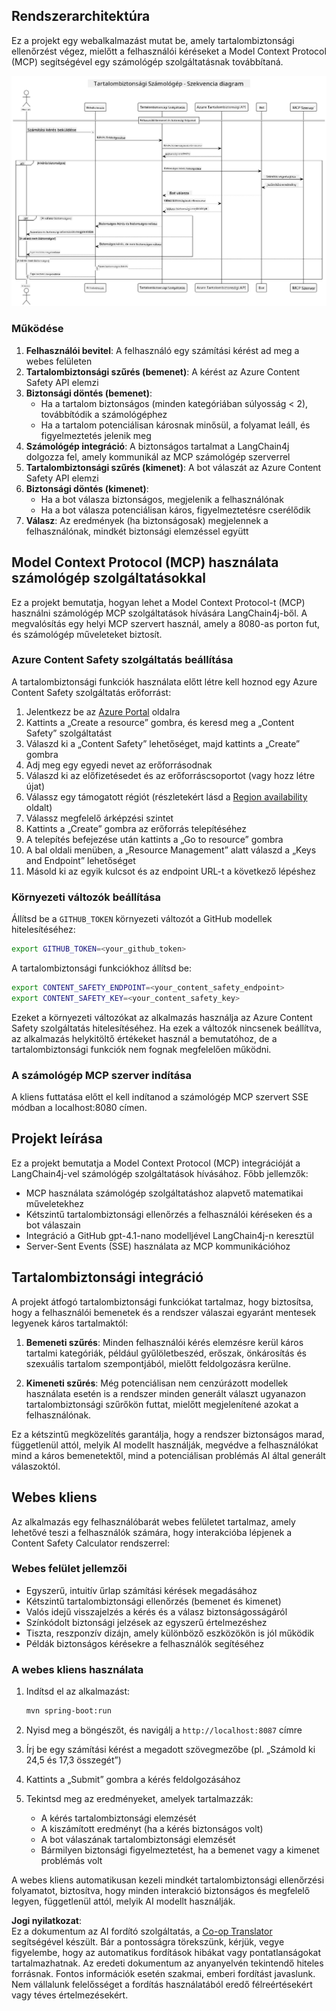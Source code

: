 <!--
CO_OP_TRANSLATOR_METADATA:
{
  "original_hash": "e5ea5e7582f70008ea9bec3b3820f20a",
  "translation_date": "2025-07-13T23:19:21+00:00",
  "source_file": "04-PracticalImplementation/samples/java/containerapp/README.md",
  "language_code": "hu"
}
-->
## Rendszerarchitektúra

Ez a projekt egy webalkalmazást mutat be, amely tartalombiztonsági ellenőrzést végez, mielőtt a felhasználói kéréseket a Model Context Protocol (MCP) segítségével egy számológép szolgáltatásnak továbbítaná.

![System Architecture Diagram](../../../../../../translated_images/plant.b079fed84e945b7c2978993a16163bb53f0517cfe3548d2e442ff40d619ba4b4.hu.png)

### Működése

1. **Felhasználói bevitel**: A felhasználó egy számítási kérést ad meg a webes felületen  
2. **Tartalombiztonsági szűrés (bemenet)**: A kérést az Azure Content Safety API elemzi  
3. **Biztonsági döntés (bemenet)**:  
   - Ha a tartalom biztonságos (minden kategóriában súlyosság < 2), továbbítódik a számológéphez  
   - Ha a tartalom potenciálisan károsnak minősül, a folyamat leáll, és figyelmeztetés jelenik meg  
4. **Számológép integráció**: A biztonságos tartalmat a LangChain4j dolgozza fel, amely kommunikál az MCP számológép szerverrel  
5. **Tartalombiztonsági szűrés (kimenet)**: A bot válaszát az Azure Content Safety API elemzi  
6. **Biztonsági döntés (kimenet)**:  
   - Ha a bot válasza biztonságos, megjelenik a felhasználónak  
   - Ha a bot válasza potenciálisan káros, figyelmeztetésre cserélődik  
7. **Válasz**: Az eredmények (ha biztonságosak) megjelennek a felhasználónak, mindkét biztonsági elemzéssel együtt

## Model Context Protocol (MCP) használata számológép szolgáltatásokkal

Ez a projekt bemutatja, hogyan lehet a Model Context Protocol-t (MCP) használni számológép MCP szolgáltatások hívására LangChain4j-ből. A megvalósítás egy helyi MCP szervert használ, amely a 8080-as porton fut, és számológép műveleteket biztosít.

### Azure Content Safety szolgáltatás beállítása

A tartalombiztonsági funkciók használata előtt létre kell hoznod egy Azure Content Safety szolgáltatás erőforrást:

1. Jelentkezz be az [Azure Portal](https://portal.azure.com) oldalra  
2. Kattints a „Create a resource” gombra, és keresd meg a „Content Safety” szolgáltatást  
3. Válaszd ki a „Content Safety” lehetőséget, majd kattints a „Create” gombra  
4. Adj meg egy egyedi nevet az erőforrásodnak  
5. Válaszd ki az előfizetésedet és az erőforráscsoportot (vagy hozz létre újat)  
6. Válassz egy támogatott régiót (részletekért lásd a [Region availability](https://azure.microsoft.com/en-us/global-infrastructure/services/?products=cognitive-services) oldalt)  
7. Válassz megfelelő árképzési szintet  
8. Kattints a „Create” gombra az erőforrás telepítéséhez  
9. A telepítés befejezése után kattints a „Go to resource” gombra  
10. A bal oldali menüben, a „Resource Management” alatt válaszd a „Keys and Endpoint” lehetőséget  
11. Másold ki az egyik kulcsot és az endpoint URL-t a következő lépéshez

### Környezeti változók beállítása

Állítsd be a `GITHUB_TOKEN` környezeti változót a GitHub modellek hitelesítéséhez:  
```sh
export GITHUB_TOKEN=<your_github_token>
```

A tartalombiztonsági funkciókhoz állítsd be:  
```sh
export CONTENT_SAFETY_ENDPOINT=<your_content_safety_endpoint>
export CONTENT_SAFETY_KEY=<your_content_safety_key>
```

Ezeket a környezeti változókat az alkalmazás használja az Azure Content Safety szolgáltatás hitelesítéséhez. Ha ezek a változók nincsenek beállítva, az alkalmazás helykitöltő értékeket használ a bemutatóhoz, de a tartalombiztonsági funkciók nem fognak megfelelően működni.

### A számológép MCP szerver indítása

A kliens futtatása előtt el kell indítanod a számológép MCP szervert SSE módban a localhost:8080 címen.

## Projekt leírása

Ez a projekt bemutatja a Model Context Protocol (MCP) integrációját a LangChain4j-vel számológép szolgáltatások hívásához. Főbb jellemzők:

- MCP használata számológép szolgáltatáshoz alapvető matematikai műveletekhez  
- Kétszintű tartalombiztonsági ellenőrzés a felhasználói kéréseken és a bot válaszain  
- Integráció a GitHub gpt-4.1-nano modelljével LangChain4j-n keresztül  
- Server-Sent Events (SSE) használata az MCP kommunikációhoz

## Tartalombiztonsági integráció

A projekt átfogó tartalombiztonsági funkciókat tartalmaz, hogy biztosítsa, hogy a felhasználói bemenetek és a rendszer válaszai egyaránt mentesek legyenek káros tartalmaktól:

1. **Bemeneti szűrés**: Minden felhasználói kérés elemzésre kerül káros tartalmi kategóriák, például gyűlöletbeszéd, erőszak, önkárosítás és szexuális tartalom szempontjából, mielőtt feldolgozásra kerülne.  

2. **Kimeneti szűrés**: Még potenciálisan nem cenzúrázott modellek használata esetén is a rendszer minden generált választ ugyanazon tartalombiztonsági szűrőkön futtat, mielőtt megjelenítené azokat a felhasználónak.

Ez a kétszintű megközelítés garantálja, hogy a rendszer biztonságos marad, függetlenül attól, melyik AI modellt használják, megvédve a felhasználókat mind a káros bemenetektől, mind a potenciálisan problémás AI által generált válaszoktól.

## Webes kliens

Az alkalmazás egy felhasználóbarát webes felületet tartalmaz, amely lehetővé teszi a felhasználók számára, hogy interakcióba lépjenek a Content Safety Calculator rendszerrel:

### Webes felület jellemzői

- Egyszerű, intuitív űrlap számítási kérések megadásához  
- Kétszintű tartalombiztonsági ellenőrzés (bemenet és kimenet)  
- Valós idejű visszajelzés a kérés és a válasz biztonságosságáról  
- Színkódolt biztonsági jelzések az egyszerű értelmezéshez  
- Tiszta, reszponzív dizájn, amely különböző eszközökön is jól működik  
- Példák biztonságos kérésekre a felhasználók segítéséhez

### A webes kliens használata

1. Indítsd el az alkalmazást:  
   ```sh
   mvn spring-boot:run
   ```

2. Nyisd meg a böngészőt, és navigálj a `http://localhost:8087` címre

3. Írj be egy számítási kérést a megadott szövegmezőbe (pl. „Számold ki 24,5 és 17,3 összegét”)

4. Kattints a „Submit” gombra a kérés feldolgozásához

5. Tekintsd meg az eredményeket, amelyek tartalmazzák:  
   - A kérés tartalombiztonsági elemzését  
   - A kiszámított eredményt (ha a kérés biztonságos volt)  
   - A bot válaszának tartalombiztonsági elemzését  
   - Bármilyen biztonsági figyelmeztetést, ha a bemenet vagy a kimenet problémás volt

A webes kliens automatikusan kezeli mindkét tartalombiztonsági ellenőrzési folyamatot, biztosítva, hogy minden interakció biztonságos és megfelelő legyen, függetlenül attól, melyik AI modellt használják.

**Jogi nyilatkozat**:  
Ez a dokumentum az AI fordító szolgáltatás, a [Co-op Translator](https://github.com/Azure/co-op-translator) segítségével készült. Bár a pontosságra törekszünk, kérjük, vegye figyelembe, hogy az automatikus fordítások hibákat vagy pontatlanságokat tartalmazhatnak. Az eredeti dokumentum az anyanyelvén tekintendő hiteles forrásnak. Fontos információk esetén szakmai, emberi fordítást javaslunk. Nem vállalunk felelősséget a fordítás használatából eredő félreértésekért vagy téves értelmezésekért.